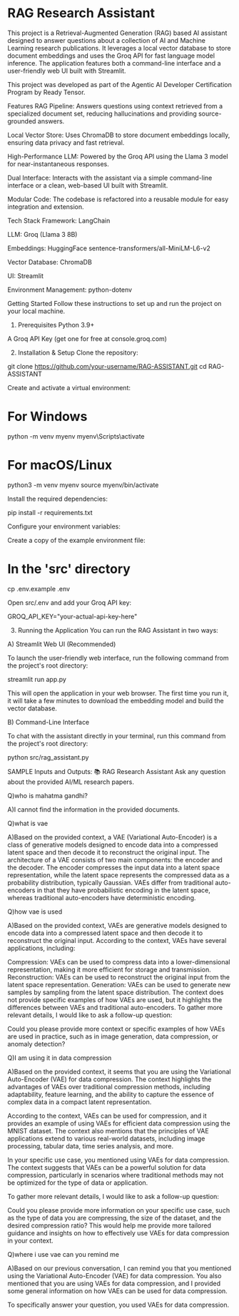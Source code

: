 # RAG Research Assistant 
This project is a Retrieval-Augmented Generation (RAG) based AI assistant designed to answer questions about a collection of AI and Machine Learning research publications. It leverages a local vector database to store document embeddings and uses the Groq API for fast language model inference. The application features both a command-line interface and a user-friendly web UI built with Streamlit.

This project was developed as part of the Agentic AI Developer Certification Program by Ready Tensor.

Features
RAG Pipeline: Answers questions using context retrieved from a specialized document set, reducing hallucinations and providing source-grounded answers.

Local Vector Store: Uses ChromaDB to store document embeddings locally, ensuring data privacy and fast retrieval.

High-Performance LLM: Powered by the Groq API using the Llama 3 model for near-instantaneous responses.

Dual Interface: Interacts with the assistant via a simple command-line interface or a clean, web-based UI built with Streamlit.

Modular Code: The codebase is refactored into a reusable  module for easy integration and extension.

Tech Stack
Framework: LangChain

LLM: Groq (Llama 3 8B)

Embeddings: HuggingFace sentence-transformers/all-MiniLM-L6-v2

Vector Database: ChromaDB

UI: Streamlit

Environment Management: python-dotenv

Getting Started
Follow these instructions to set up and run the project on your local machine.

1. Prerequisites
Python 3.9+

A Groq API Key (get one for free at console.groq.com)

2. Installation & Setup
Clone the repository:

git clone https://github.com/your-username/RAG-ASSISTANT.git
cd RAG-ASSISTANT


Create and activate a virtual environment:

# For Windows
python -m venv myenv
myenv\Scripts\activate

# For macOS/Linux
python3 -m venv myenv
source myenv/bin/activate


Install the required dependencies:

pip install -r requirements.txt


Configure your environment variables:

Create a copy of the example environment file:

# In the 'src' directory
cp .env.example .env


Open src/.env and add your Groq API key:

GROQ_API_KEY="your-actual-api-key-here"


3. Running the Application
You can run the RAG Assistant in two ways:

A) Streamlit Web UI (Recommended)

To launch the user-friendly web interface, run the following command from the project's root directory:

streamlit run app.py


This will open the application in your web browser. The first time you run it, it will take a few minutes to download the embedding model and build the vector database.

B) Command-Line Interface

To chat with the assistant directly in your terminal, run this command from the project's root directory:

python src/rag_assistant.py

SAMPLE Inputs and Outputs:
📚 RAG Research Assistant
Ask any question about the provided AI/ML research papers.

Q)who is mahatma gandhi?

A)I cannot find the information in the provided documents.

Q)what is vae

A)Based on the provided context, a VAE (Variational Auto-Encoder) is a class of generative models designed to encode data into a compressed latent space and then decode it to reconstruct the original input. The architecture of a VAE consists of two main components: the encoder and the decoder. The encoder compresses the input data into a latent space representation, while the latent space represents the compressed data as a probability distribution, typically Gaussian. VAEs differ from traditional auto-encoders in that they have probabilistic encoding in the latent space, whereas traditional auto-encoders have deterministic encoding.

Q)how vae is used

A)Based on the provided context, VAEs are generative models designed to encode data into a compressed latent space and then decode it to reconstruct the original input. According to the context, VAEs have several applications, including:

Compression: VAEs can be used to compress data into a lower-dimensional representation, making it more efficient for storage and transmission.
Reconstruction: VAEs can be used to reconstruct the original input from the latent space representation.
Generation: VAEs can be used to generate new samples by sampling from the latent space distribution.
The context does not provide specific examples of how VAEs are used, but it highlights the differences between VAEs and traditional auto-encoders. To gather more relevant details, I would like to ask a follow-up question:

Could you please provide more context or specific examples of how VAEs are used in practice, such as in image generation, data compression, or anomaly detection?

Q)I am using it in data compression

A)Based on the provided context, it seems that you are using the Variational Auto-Encoder (VAE) for data compression. The context highlights the advantages of VAEs over traditional compression methods, including adaptability, feature learning, and the ability to capture the essence of complex data in a compact latent representation.

According to the context, VAEs can be used for compression, and it provides an example of using VAEs for efficient data compression using the MNIST dataset. The context also mentions that the principles of VAE applications extend to various real-world datasets, including image processing, tabular data, time series analysis, and more.

In your specific use case, you mentioned using VAEs for data compression. The context suggests that VAEs can be a powerful solution for data compression, particularly in scenarios where traditional methods may not be optimized for the type of data or application.

To gather more relevant details, I would like to ask a follow-up question:

Could you please provide more information on your specific use case, such as the type of data you are compressing, the size of the dataset, and the desired compression ratio? This would help me provide more tailored guidance and insights on how to effectively use VAEs for data compression in your context.

Q)where i use vae can you remind me

A)Based on our previous conversation, I can remind you that you mentioned using the Variational Auto-Encoder (VAE) for data compression. You also mentioned that you are using VAEs for data compression, and I provided some general information on how VAEs can be used for data compression.

To specifically answer your question, you used VAEs for data compression.
